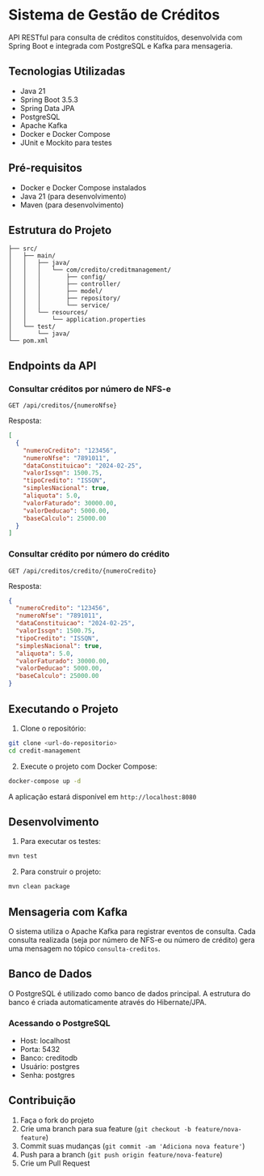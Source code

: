 # Sistema de Gestão de Créditos

API RESTful para consulta de créditos constituídos, desenvolvida com Spring Boot e integrada com PostgreSQL e Kafka para mensageria.

## Tecnologias Utilizadas

- Java 21
- Spring Boot 3.5.3
- Spring Data JPA
- PostgreSQL
- Apache Kafka
- Docker e Docker Compose
- JUnit e Mockito para testes

## Pré-requisitos

- Docker e Docker Compose instalados
- Java 21 (para desenvolvimento)
- Maven (para desenvolvimento)

## Estrutura do Projeto

```
├── src/
│   ├── main/
│   │   ├── java/
│   │   │   └── com/credito/creditmanagement/
│   │   │       ├── config/
│   │   │       ├── controller/
│   │   │       ├── model/
│   │   │       ├── repository/
│   │   │       └── service/
│   │   └── resources/
│   │       └── application.properties
│   └── test/
│       └── java/
└── pom.xml
```

## Endpoints da API

### Consultar créditos por número de NFS-e
```http
GET /api/creditos/{numeroNfse}
```

Resposta:
```json
[
  {
    "numeroCredito": "123456",
    "numeroNfse": "7891011",
    "dataConstituicao": "2024-02-25",
    "valorIssqn": 1500.75,
    "tipoCredito": "ISSQN",
    "simplesNacional": true,
    "aliquota": 5.0,
    "valorFaturado": 30000.00,
    "valorDeducao": 5000.00,
    "baseCalculo": 25000.00
  }
]
```

### Consultar crédito por número do crédito
```http
GET /api/creditos/credito/{numeroCredito}
```

Resposta:
```json
{
  "numeroCredito": "123456",
  "numeroNfse": "7891011",
  "dataConstituicao": "2024-02-25",
  "valorIssqn": 1500.75,
  "tipoCredito": "ISSQN",
  "simplesNacional": true,
  "aliquota": 5.0,
  "valorFaturado": 30000.00,
  "valorDeducao": 5000.00,
  "baseCalculo": 25000.00
}
```

## Executando o Projeto

1. Clone o repositório:
```bash
git clone <url-do-repositorio>
cd credit-management
```

2. Execute o projeto com Docker Compose:
```bash
docker-compose up -d
```

A aplicação estará disponível em `http://localhost:8080`

## Desenvolvimento

1. Para executar os testes:
```bash
mvn test
```

2. Para construir o projeto:
```bash
mvn clean package
```

## Mensageria com Kafka

O sistema utiliza o Apache Kafka para registrar eventos de consulta. Cada consulta realizada (seja por número de NFS-e ou número de crédito) gera uma mensagem no tópico `consulta-creditos`.

## Banco de Dados

O PostgreSQL é utilizado como banco de dados principal. A estrutura do banco é criada automaticamente através do Hibernate/JPA.

### Acessando o PostgreSQL

- Host: localhost
- Porta: 5432
- Banco: creditodb
- Usuário: postgres
- Senha: postgres

## Contribuição

1. Faça o fork do projeto
2. Crie uma branch para sua feature (`git checkout -b feature/nova-feature`)
3. Commit suas mudanças (`git commit -am 'Adiciona nova feature'`)
4. Push para a branch (`git push origin feature/nova-feature`)
5. Crie um Pull Request